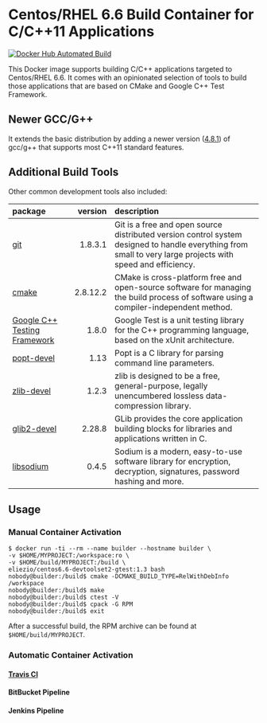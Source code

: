 # Centos/RHEL 6.6 Build Container for C/C++11 Applications

[![Docker Hub Automated Build](https://img.shields.io/docker/automated/eliezio/centos6.6-devtoolset2-gtest.svg)](https://hub.docker.com/r/eliezio/centos6.6-devtoolset2-gtest/)

This Docker image supports building C/C++ applications targeted to Centos/RHEL 6.6.
It comes with an opinionated selection of tools to build those applications that are
based on CMake and Google C++ Test Framework.

## Newer GCC/G++

It extends the basic distribution by adding a newer version ([4.8.1](https://gcc.gnu.org/gcc-4.8/changes.html)) of gcc/g++ that supports most C++11 standard features.

## Additional Build Tools

Other common development tools also included:

| package                                                              |  version | description                                                                                                                                                 |
|:---------------------------------------------------------------------|---------:|:------------------------------------------------------------------------------------------------------------------------------------------------------------|
| [git](https://git-scm.com)                                           |  1.8.3.1 | Git is a free and open source distributed version control system designed to handle everything from small to very large projects with speed and efficiency. |
| [cmake](https://cmake.org/cmake/help/v2.8.12/cmake.html)             | 2.8.12.2 | CMake is cross-platform free and open-source software for managing the build process of software using a compiler-independent method.                       |
| [Google C++ Testing Framework](https://github.com/google/googletest) |    1.8.0 | Google Test is a unit testing library for the C++ programming language, based on the xUnit architecture.                                                    |
| [popt-devel](http://freecode.com/projects/popt)                      |     1.13 | Popt is a C library for parsing command line parameters.                                                                                                    |
| [zlib-devel](http://zlib.net)                                        |    1.2.3 | zlib is designed to be a free, general-purpose, legally unencumbered lossless data-compression library.                                                     |
| [glib2-devel](https://developer.gnome.org/glib/)                     |   2.28.8 | GLib provides the core application building blocks for libraries and applications written in C.                                                             |
| [libsodium](https://www.gitbook.com/book/jedisct1/libsodium/details) |    0.4.5 | Sodium is a modern, easy-to-use software library for encryption, decryption, signatures, password hashing and more.                                         |

## Usage

### Manual Container Activation

```shell
$ docker run -ti --rm --name builder --hostname builder \
-v $HOME/MYPROJECT:/workspace:ro \
-v $HOME/build/MYPROJECT:/build \
eliezio/centos6.6-devtoolset2-gtest:1.3 bash
nobody@builder:/build$ cmake -DCMAKE_BUILD_TYPE=RelWithDebInfo /workspace
nobody@builder:/build$ make
nobody@builder:/build$ ctest -V
nobody@builder:/build$ cpack -G RPM
nobody@builder:/build$ exit
```

After a successful build, the RPM archive can be found at `$HOME/build/MYPROJECT`.

### Automatic Container Activation

#### [Travis CI](https://travis-ci.org)

#### BitBucket Pipeline

#### Jenkins Pipeline
